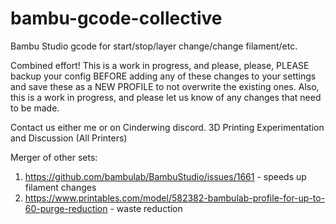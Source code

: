 # bambu-gcode-collective
Bambu Studio gcode for start/stop/layer change/change filament/etc. 

Combined effort!  This is a work in progress, and please, please, PLEASE backup your config BEFORE adding any of these changes to your settings and save these as a NEW PROFILE to not overwrite the existing ones.  Also, this is a work in progress, and please let us know of any changes that need to be made.

Contact us either me or on Cinderwing discord. 3D Printing Experimentation and Discussion (All Printers)

Merger of other sets:
1) https://github.com/bambulab/BambuStudio/issues/1661  - speeds up filament changes
2) https://www.printables.com/model/582382-bambulab-profile-for-up-to-60-purge-reduction  - waste reduction
